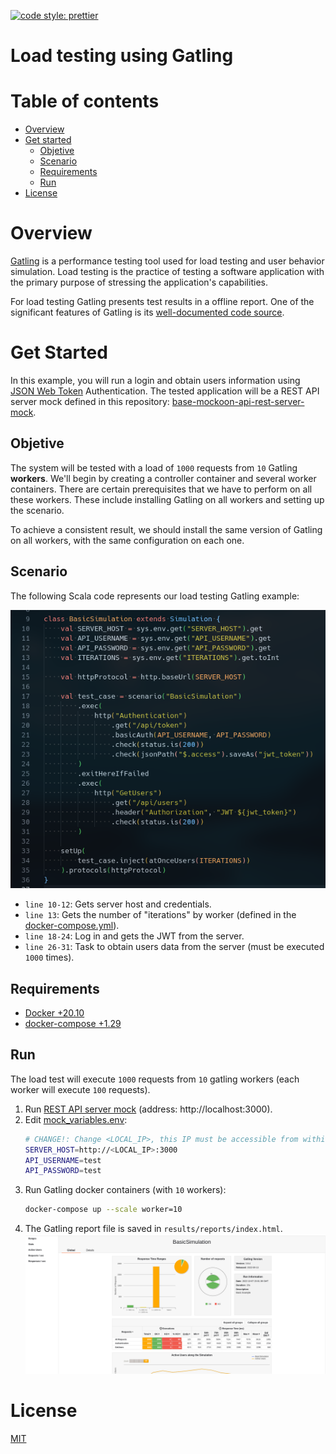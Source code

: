 [![code style: prettier](https://img.shields.io/badge/code_style-prettier-ff69b4.svg?style=flat-square)](https://github.com/prettier/prettier)

# Load testing using Gatling

# Table of contents

* [Overview](#overview)
* [Get started](#get-started)
  * [Objetive](#objetive)
  * [Scenario](#scenario)
  * [Requirements](#requirements)
  * [Run](#run)
* [License](#license)

# Overview

[Gatling](https://github.com/gatling/gatling) is a performance testing tool used for load testing and user behavior
simulation. Load testing is the practice of testing a software application with the primary purpose of stressing the
application's capabilities.

For load testing Gatling presents test results in a offline report. One of the significant features of Gatling is its
[well-documented code source](https://gatling.io/docs/gatling/).

# Get Started

In this example, you will run a login and obtain users information using
[JSON Web Token](https://www.rfc-editor.org/rfc/rfc7519) Authentication. The tested application will be a REST API
server mock defined in this repository:
[base-mockoon-api-rest-server-mock](https://raw.githubusercontent.com/eccanto/base-mockoon-api-rest-server-mock).

## Objetive

The system will be tested with a load of `1000` requests from `10` Gatling **workers**. We'll begin by creating a
controller container and several worker containers. There are certain prerequisites that we have to perform on all
these workers. These include installing Gatling on all workers and setting up the scenario.

To achieve a consistent result, we should install the same version of Gatling on all workers, with the same
configuration on each one.

## Scenario

The following Scala code represents our load testing Gatling example:

![Gatling Code](documentation/images/gatling_code.png)

- `line 10-12`: Gets server host and credentials.
- `line 13`: Gets the number of "iterations" by worker (defined in the [docker-compose.yml](./docker-compose.yml)).
- `line 18-24`: Log in and gets the JWT from the server.
- `line 26-31`: Task to obtain users data from the server (must be executed `1000` times).

## Requirements

- [Docker +20.10](https://docs.docker.com/engine/install/ubuntu/)
- [docker-compose +1.29](https://docs.docker.com/desktop/install/linux-install/)

## Run

The load test will execute `1000` requests from `10` gatling workers (each worker will execute `100` requests).

1. Run [REST API server mock](https://github.com/eccanto/base-mockoon-api-rest-server-mock) (address: http://localhost:3000).
2. Edit [mock_variables.env](./mock_variables.env):
    ```bash
    # CHANGE!: Change <LOCAL_IP>, this IP must be accessible from within a gatling containers.
    SERVER_HOST=http://<LOCAL_IP>:3000
    API_USERNAME=test
    API_PASSWORD=test
    ```
3. Run Gatling docker containers (with `10` workers):
    ```bash
    docker-compose up --scale worker=10
    ```
4. The Gatling report file is saved in `results/reports/index.html`.
    ![Gatling Report](documentation/images/gatling_report.png)

# License

[MIT](./LICENSE)
